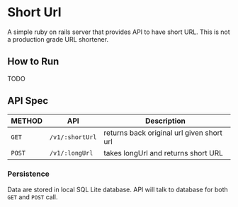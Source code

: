 # Short Url
A simple ruby on rails server that provides API to have short URL. This is not a production grade URL shortener.  

## How to Run

TODO 


## API Spec
| METHOD | API             | Description                               |
| ------ | --------------- | ----------------------------------------- |
| `GET`  | `/v1/:shortUrl` | returns back original url given short url |
| `POST` | `/v1/:longUrl`  | takes longUrl and returns short URL       |

### Persistence
Data are stored in local SQL Lite database. API will talk to database for both `GET` and `POST` call. 
